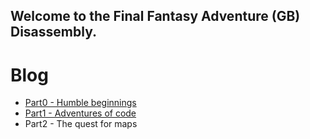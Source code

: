## Welcome to the Final Fantasy Adventure (GB) Disassembly.

# Blog

* [Part0 - Humble beginnings](part0)
* [Part1 - Adventures of code](part1)
* Part2 - The quest for maps
